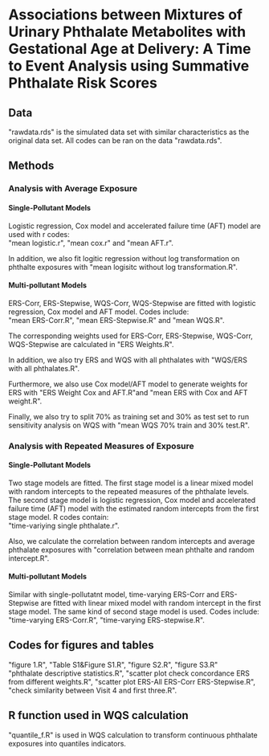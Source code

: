 # Associations between Mixtures of Urinary Phthalate Metabolites with Gestational Age at Delivery: A Time to Event Analysis using Summative Phthalate Risk Scores
## Data
"rawdata.rds" is the simulated data set with similar characteristics as the original data set. All codes can be ran on the data "rawdata.rds".

## Methods
### Analysis with Average Exposure
#### Single-Pollutant Models
Logistic regression, Cox model and accelerated failure time (AFT) model are used with r codes:  
"mean logistic.r", "mean cox.r" and "mean AFT.r".

In addition, we also fit logitic regression without log transformation on phthalte exposures with "mean logisitc without log transformation.R".

#### Multi-pollutant Models
ERS-Corr, ERS-Stepwise, WQS-Corr, WQS-Stepwise are fitted with logistic regression, Cox model and AFT model. Codes include:  
"mean ERS-Corr.R", "mean ERS-Stepwise.R" and "mean WQS.R".  

The corresponding weights used for ERS-Corr, ERS-Stepwise, WQS-Corr, WQS-Stepwise are calculated in "ERS Weights.R".

In addition, we also try ERS and WQS with all phthalates with "WQS/ERS with all phthalates.R".

Furthermore, we also use Cox model/AFT model to generate weights for ERS with "ERS Weight Cox and AFT.R"and "mean ERS with Cox and AFT weight.R".

Finally, we also try to split 70% as training set and 30% as test set to run sensitivity analysis on WQS with "mean WQS 70% train and 30% test.R".

### Analysis with Repeated Measures of Exposure
#### Single-Pollutant Models
Two stage models are fitted. The first stage model is a linear mixed model with random intercepts to the repeated measures of the phthalate levels. The second stage model is logistic regression, Cox model and accelerated failure time (AFT) model with the estimated random intercepts from the first stage model. R codes contain:  
"time-variying single phthalate.r".

Also, we calculate the correlation between random intercepts and average phthalate exposures with "correlation between mean phthalte and random intercept.R".

#### Multi-pollutant Models
Similar with single-pollutatnt model, time-varying ERS-Corr and ERS-Stepwise are fitted with linear mixed model with random intercept in the first stage model. The same kind of second stage model is used. Codes include:  
"time-varying ERS-Corr.R", "time-varying ERS-stepwise.R". 

## Codes for figures and tables
"figure 1.R", "Table S1&Figure S1.R", "figure S2.R", "figure S3.R"  
"phthalate descriptive statistics.R", "scatter plot check concordance ERS from different weights.R", "scatter plot ERS-All ERS-Corr ERS-Stepwise.R", "check similarity between Visit 4 and first three.R".

## R function used in WQS calculation
"quantile_f.R" is used in WQS calculation to transform continuous phthalate exposures into quantiles indicators.
